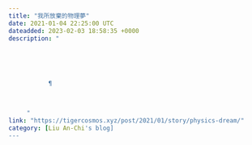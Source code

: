 ```yaml
---
title: "我所放棄的物理夢"
date: 2021-01-04 22:25:00 UTC
dateadded: 2023-02-03 18:58:35 +0000
description: "
    
      
      
        
        
           ¶
        
      
    
     "
link: "https://tigercosmos.xyz/post/2021/01/story/physics-dream/"
category: [Liu An-Chi's blog]
---
```

